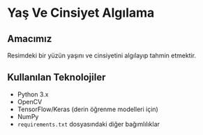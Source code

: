 # Yaş Ve Cinsiyet Algılama

## Amacımız
Resimdeki bir yüzün yaşını ve cinsiyetini algılayıp tahmin etmektir.

## Kullanılan Teknolojiler
- Python 3.x
- OpenCV
- TensorFlow/Keras (derin öğrenme modelleri için)
- NumPy
- `requirements.txt` dosyasındaki diğer bağımlılıklar

